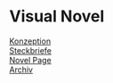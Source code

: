 # Visual Novel

<a href="https://github.com/weberjul/Visual-Novel/blob/main/Konzeption.pdf">Konzeption</a> </br>
<a href="https://github.com/weberjul/Visual-Novel/blob/main/Steckbriefe.pdf">Steckbriefe</a> </br>
<a href="https://weberjul.github.io/Visual-Novel/PriceOfFreedom/PriceOfFreedom.html">Novel Page</a> </br>
<a href="https://github.com/weberjul/Visual-Novel/blob/main/Visual-Novel.rar"> Archiv</a> </br>
